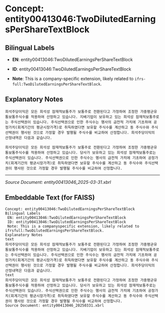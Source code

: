 # Concept: entity00413046:TwoDilutedEarningsPerShareTextBlock

## Bilingual Labels
- **EN**: entity00413046:TwoDilutedEarningsPerShareTextBlock

- **ID**: entity00413046:TwoDilutedEarningsPerShareTextBlock
- **Note**: This is a company-specific extension, likely related to `ifrs-full:TwoDilutedEarningsPerShareTextBlock`.

## Explanatory Notes
```text
희석주당이익은 모든 희석성 잠재적보통주가 보통주로 전환된다고 가정하여 조정한 가중평균유통보통주식수를 적용하여 산정하고 있습니다. 지배기업이 보유하고 있는 희석성 잠재적보통주로는 주식선택권이 있습니다. 주식선택권으로 인한 주식수는 행사의 금전적 가치에 기초하여 공정가치(회계기간의 평균시장가격)로 취득하였다면 보유할 주식수를 계산하고 동 주식수와 주식선택권이 행사된 것으로 가정할 경우 발행될 주식수를 비교하여 산정합니다. 희석주당이익의 산정내역은 다음과 같습니다.
```
```text
희석주당이익은 모든 희석성 잠재적보통주가 보통주로 전환된다고 가정하여 조정한 가중평균유통보통주식수를 적용하여 산정하고 있습니다. 당사가 보유하고 있는 희석성 잠재적보통주로는 주식선택권이 있습니다. 주식선택권으로 인한 주식수는 행사의 금전적 가치에 기초하여 공정가치(회계기간의 평균시장가격)로 취득하였다면 보유할 주식수를 계산하고 동 주식수와 주식선택권이 행사된 것으로 가정할 경우 발행될 주식수를 비교하여 산정합니다.
```

---
*Source Document: entity00413046_2025-03-31.xbrl*
## Embeddable Text (for FAISS)
```text
Concept: entity00413046:TwoDilutedEarningsPerShareTextBlock
Bilingual Labels
 EN: entity00413046:TwoDilutedEarningsPerShareTextBlock
 ID: entity00413046:TwoDilutedEarningsPerShareTextBlock
 Note: This is a companyspecific extension, likely related to ifrsfull:TwoDilutedEarningsPerShareTextBlock.
Explanatory Notes
text
희석주당이익은 모든 희석성 잠재적보통주가 보통주로 전환된다고 가정하여 조정한 가중평균유통보통주식수를 적용하여 산정하고 있습니다. 지배기업이 보유하고 있는 희석성 잠재적보통주로는 주식선택권이 있습니다. 주식선택권으로 인한 주식수는 행사의 금전적 가치에 기초하여 공정가치(회계기간의 평균시장가격)로 취득하였다면 보유할 주식수를 계산하고 동 주식수와 주식선택권이 행사된 것으로 가정할 경우 발행될 주식수를 비교하여 산정합니다. 희석주당이익의 산정내역은 다음과 같습니다.
text
희석주당이익은 모든 희석성 잠재적보통주가 보통주로 전환된다고 가정하여 조정한 가중평균유통보통주식수를 적용하여 산정하고 있습니다. 당사가 보유하고 있는 희석성 잠재적보통주로는 주식선택권이 있습니다. 주식선택권으로 인한 주식수는 행사의 금전적 가치에 기초하여 공정가치(회계기간의 평균시장가격)로 취득하였다면 보유할 주식수를 계산하고 동 주식수와 주식선택권이 행사된 것으로 가정할 경우 발행될 주식수를 비교하여 산정합니다.
Source Document: entity00413046_20250331.xbrl
```